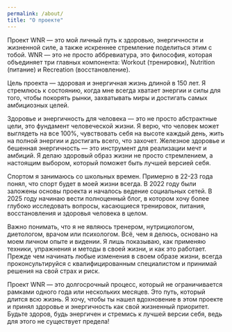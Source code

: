 ```yaml
---
permalink: /about/
title: "О проекте"
---
```


Проект WNR — это мой личный путь к здоровью, энергичности и жизненной силе, а также искреннее стремление поделиться этим с тобой. WNR — это не просто аббревиатура, это философия, которая объединяет три главных компонента: Workout (тренировки), Nutrition (питание) и Recreation (восстановление).

Цель проекта — здоровая и энергичная жизнь длиной в 150 лет. Я стремлюсь к состоянию, когда мне всегда хватает энергии и силы для того, чтобы покорять рынки, захватывать миры и достигать самых амбициозных целей.

Здоровье и энергичность для человека — это не просто абстрактные цели, это фундамент человеческой жизни. Я верю, что человек может выглядеть на все 100%, чувствовать себя на высоте каждый день, жить на полной энергии и достигать всего, что захочет. Железное здоровье и бешенная энергичность — это инструмент для реализации мечт и амбиций. Я делаю здоровый образ жизни не просто стремлением, а настоящим выбором, который поможет быть лучшей версией себя.

Спортом я занимаюсь со школьных времен. Примерно в 22-23 года понял, что спорт будет в моей жизни всегда. В 2022 году были заложены основы проекта и началось ведение социальных сетей. В 2025 году начинаю вести полноценный блог, в котором хочу более глубоко исследовать вопросы, касающиеся тренировок, питания, восстановления и здоровья человека в целом.

Важно понимать, что я не являюсь тренером, нутрициологом, диетологом, врачом или психологом. Всё, чем я делюсь, основано на моем личном опыте и видении. Я лишь показываю, как применяю техники, упражнения и методы в своей жизни, и как это работает. Прежде чем начинать любые изменения в своем образе жизни, всегда проконсультируйся с квалифицированным специалистом и принимай решения на свой страх и риск.

Проект WNR — это долгосрочный процесс, который не ограничивается рамками одного года или нескольких месяцев. Это путь, который длится всю жизнь. Я хочу, чтобы ты нашел вдохновение в этом проекте и принял здоровье и энергичность как свой жизненный приоритет. Будьте здоров, будь энергичен и стремись к лучшей версии себя, ведь для этого не существует предела!
